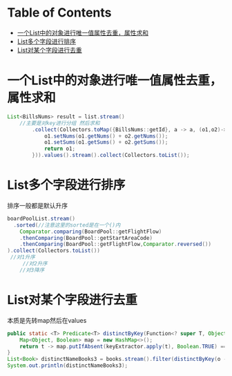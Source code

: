 # Table of Contents

* [一个List中的对象进行唯一值属性去重，属性求和](#一个list中的对象进行唯一值属性去重属性求和)
* [List多个字段进行排序](#list多个字段进行排序)
* [List对某个字段进行去重](#list对某个字段进行去重)






# 一个List中的对象进行唯一值属性去重，属性求和


```java
List<BillsNums> result = list.stream()
    //主要是对key进行分组 然后求和
        .collect(Collectors.toMap({BillsNums::getId}, a -> a, (o1,o2)-> {
			o1.setNums(o1.getNums() + o2.getNums());
			o1.setSums(o1.getSums() + o2.getSums());
			return o1;
		})).values().stream().collect(Collectors.toList());
```



# List多个字段进行排序

排序一般都是默认升序

```java
boardPoolList.stream()
  .sorted(//注意这里的sorted是在一个()内
    Comparator.comparing(BoardPool::getFlightFlow)
    .thenComparing(BoardPool::getStartAreaCode)
    .thenComparing(BoardPool::getFlightFlow,Comparator.reversed())
).collect(Collectors.toList())
 //对1升序
     //对2升序
    //对3降序
```



# List对某个字段进行去重

本质是先转map然后在values

```java
public static <T> Predicate<T> distinctByKey(Function<? super T, Object> keyExtractor) {
    Map<Object, Boolean> map = new HashMap<>();
    return t -> map.putIfAbsent(keyExtractor.apply(t), Boolean.TRUE) == null;
}
List<Book> distinctNameBooks3 = books.stream().filter(distinctByKey(o -> o.getName())).collect(Collectors.toList());
System.out.println(distinctNameBooks3);

```

